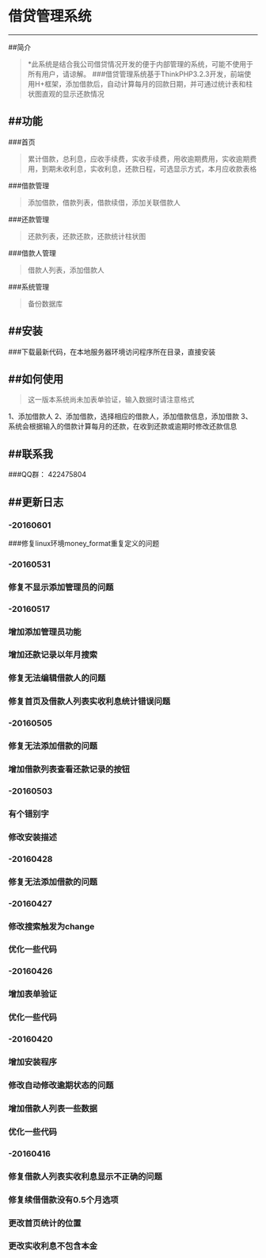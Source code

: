 # 借贷管理系统

---
##简介

>*此系统是结合我公司借贷情况开发的便于内部管理的系统，可能不使用于所有用户，请谅解。
###借贷管理系统基于ThinkPHP3.2.3开发，前端使用H+框架，添加借款后，自动计算每月的回款日期，并可通过统计表和柱状图直观的显示还款情况

##功能
---
###首页
>累计借款，总利息，应收手续费，实收手续费，用收逾期费用，实收逾期费用，到期未收利息，实收利息，还款日程，可选显示方式，本月应收款表格

###借款管理
>添加借款，借款列表，借款续借，添加关联借款人

###还款管理
>还款列表，还款还款，还款统计柱状图

###借款人管理
>借款人列表，添加借款人

###系统管理
>备份数据库


##安装
---
###下载最新代码，在本地服务器环境访问程序所在目录，直接安装

##如何使用
---
>这一版本系统尚未加表单验证，输入数据时请注意格式

1、添加借款人
2、添加借款，选择相应的借款人，添加借款信息，添加借款
3、系统会根据输入的借款计算每月的还款，在收到还款或逾期时修改还款信息


##联系我
---
###QQ群： 422475804

##更新日志
---
### -20160601

###修复linux环境money_format重复定义的问题

### -20160531

### 修复不显示添加管理员的问题

### -20160517

### 增加添加管理员功能

### 增加还款记录以年月搜索

### 修复无法编辑借款人的问题

### 修复首页及借款人列表实收利息统计错误问题

### -20160505

### 修复无法添加借款的问题

### 增加借款列表查看还款记录的按钮

### -20160503

### 有个错别字

### 修改安装描述

### -20160428

### 修复无法添加借款的问题

### -20160427

### 修改搜索触发为change

### 优化一些代码

### -20160426

### 增加表单验证

### 优化一些代码

### -20160420

### 增加安装程序

### 修改自动修改逾期状态的问题

### 增加借款人列表一些数据

### 优化一些代码

### -20160416

### 修复借款人列表实收利息显示不正确的问题

### 修复续借借款没有0.5个月选项

### 更改首页统计的位置

### 更改实收利息不包含本金

